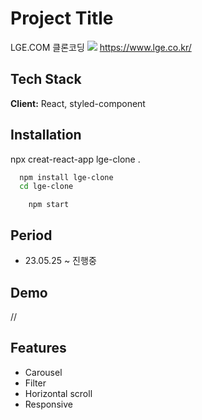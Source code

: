 # Project Title

LGE.COM 클론코딩
![](https://ifh.cc/g/5l0CSs.png)
https://www.lge.co.kr/

## Tech Stack

**Client:** React, styled-component

## Installation

npx creat-react-app lge-clone .

```bash
  npm install lge-clone
  cd lge-clone
```

```
    npm start
```

## Period

- 23.05.25 ~ 진행중

## Demo

//

## Features

- Carousel
- Filter
- Horizontal scroll
- Responsive
